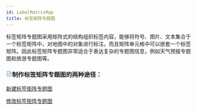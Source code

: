 ```yaml
---
id: LabelMatrixMap
title: 标签矩阵专题图
---
```

标签矩阵专题图采用矩阵式的结构组织标签内容，能够将符号、图片、文本集合于一个标签矩阵中，对地图中的对象进行标注。而且矩阵单元格中可以嵌套一个标签矩阵。因此标签矩阵专题图非常适合于表达复杂的专题图信息，例如天气预报专题图和旅游专题图等。

### ![](../../img/read.gif)制作标签矩阵专题图的两种途径：

 [新建标签矩阵专题图](LabelMatrixMapDefault)

 [修改标签矩阵专题图](LabelMatrixMapDia)
